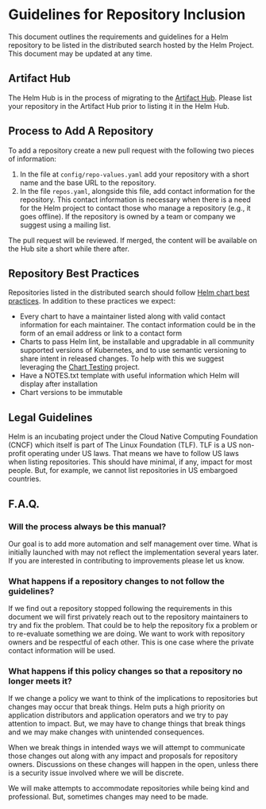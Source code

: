 # Guidelines for Repository Inclusion

This document outlines the requirements and guidelines for a Helm repository to
be listed in the distributed search hosted by the Helm Project. This document
may be updated at any time.

## Artifact Hub

The Helm Hub is in the process of migrating to the [Artifact Hub](https://artifacthub.io/).
Please list your repository in the Artifact Hub prior to listing it in the Helm
Hub.

## Process to Add A Repository

To add a repository create a new pull request with the following two pieces
of information:

1. In the file at `config/repo-values.yaml` add your repository with a short name
   and the base URL to the repository.
2. In the file `repos.yaml`, alongside this file, add contact information for
   the repository. This contact information is necessary when there is a need for the
   Helm project to contact those who manage a repository (e.g., it goes offline).
   If the repository is owned by a team or company we suggest using a mailing list.

The pull request will be reviewed. If merged, the content will be available on
the Hub site a short while there after.

## Repository Best Practices

Repositories listed in the distributed search should follow
[Helm chart best practices](https://docs.helm.sh/chart_best_practices/).
In addition to these practices we expect:

- Every chart to have a maintainer listed along with valid contact information
  for each maintainer. The contact information could be in the form of an email
  address or link to a contact form
- Charts to pass Helm lint, be installable and upgradable in all community
  supported versions of Kubernetes, and to use semantic versioning to share
  intent in released changes. To help with this we suggest leveraging the
  [Chart Testing](https://github.com/helm/chart-testing) project.
- Have a NOTES.txt template with useful information which Helm will display
  after installation
- Chart versions to be immutable

## Legal Guidelines

Helm is an incubating project under the Cloud Native Computing Foundation (CNCF)
which itself is part of The Linux Foundation (TLF). TLF is a US non-profit operating
under US laws. That means we have to follow US laws when listing repositories.
This should have minimal, if any, impact for most people. But, for example, we
cannot list repositories in US embargoed countries.

## F.A.Q.

### Will the process always be this manual?

Our goal is to add more automation and self management over time. What is initially
launched with may not reflect the implementation several years later. If you are
interested in contributing to improvements please let us know.

### What happens if a repository changes to not follow the guidelines?

If we find out a repository stopped following the requirements in this document
we will first privately reach out to the repository maintainers to try and fix
the problem. That could be to help the repository fix a problem or to
re-evaluate something we are doing. We want to work with repository owners and
be respectful of each other. This is one case where the private contact information
will be used.

### What happens if this policy changes so that a repository no longer meets it?

If we change a policy we want to think of the implications to repositories but
changes may occur that break things. Helm puts a high priority on application
distributors and application operators and we try to pay attention to impact.
But, we may have to change things that break things and we may make changes with
unintended consequences.

When we break things in intended ways we will attempt to communicate those changes
out along with any impact and proposals for repository owners. Discussions on
these changes will happen in the open, unless there is a security issue involved
where we will be discrete.

We will make attempts to accommodate repositories while being kind and professional.
But, sometimes changes may need to be made.

